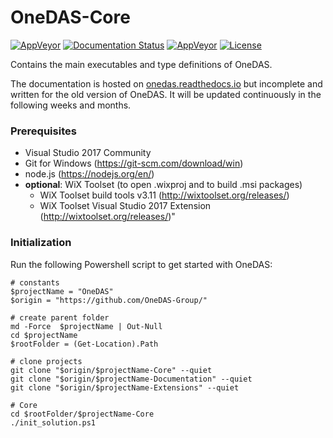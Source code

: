 # OneDAS-Core

[![AppVeyor](https://ci.appveyor.com/api/projects/status/github/onedas-group/onedas-core?svg=true)](https://ci.appveyor.com/project/Apollo3zehn/onedas-core) [![Documentation Status](https://readthedocs.org/projects/onedas/badge/?version=latest)](http://onedas.readthedocs.io/en/latest/?badge=latest)
[![AppVeyor](https://img.shields.io/nuget/vpre/OneDAS.Core.svg)](https://www.nuget.org/packages?q=OneDAS) [![License](https://img.shields.io/github/license/OneDAS-Group/OneDAS-Core.svg)](https://github.com/OneDAS-Group/OneDAS-Core/blob/master/LICENSE.md)

Contains the main executables and type definitions of OneDAS.

The documentation is hosted on [onedas.readthedocs.io](https://onedas.readthedocs.io) but incomplete and written for the old version of OneDAS. It will be updated continuously in the following weeks and months.

### Prerequisites

* Visual Studio 2017 Community
* Git for Windows (https://git-scm.com/download/win)
* node.js (https://nodejs.org/en/)
* **optional**: WiX Toolset (to open .wixproj and to build .msi packages)
  * WiX Toolset build tools v3.11 (http://wixtoolset.org/releases/)
  * WiX Toolset Visual Studio 2017 Extension (http://wixtoolset.org/releases/)"

### Initialization

Run the following Powershell script to get started with OneDAS:

```
# constants
$projectName = "OneDAS"
$origin = "https://github.com/OneDAS-Group/"

# create parent folder
md -Force  $projectName | Out-Null
cd $projectName
$rootFolder = (Get-Location).Path

# clone projects
git clone "$origin/$projectName-Core" --quiet
git clone "$origin/$projectName-Documentation" --quiet
git clone "$origin/$projectName-Extensions" --quiet

# Core
cd $rootFolder/$projectName-Core
./init_solution.ps1
```
